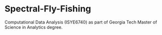 # Spectral-Fly-Fishing
Computational Data Analysis (ISYE6740) as part of Georgia Tech Master of Science in Analytics degree.
